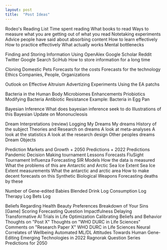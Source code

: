 ```yaml
---
layout: post
title:  "Post Ideas"
---
```


Rodeo's Reading List
    Time spent reading
    What books to read
    Ways to measure what you are getting out of what you read
    Notetaking experiments
    Advice people have said about absorbing content
    How to learn effectively
    How to practice effectively
    What actually works
    Mental bottlenecks

Finding and Storing Information
    Using OpenAlex
    Google Scholar
    Reddit
    Twitter
    Google Search
    SciHub
    How to store information for a long time

Cloning Domestic Pets
    Forecasts for the costs
    Forecasts for the technology
    Ethics
    Companies, People, Organizations

Outlook on Effective Altruism
    Advertizing Experiments Using the EA patchs

Bacteria in the Human Body
    Microbiomes
    Enhancements
    Priobiotics
    Modifying Bacteria
    Antibiotic Resistance
    Example: Bacteria in Egg Pan

Bayesian Inference
    What does bayesian inference seek to do
    Illustrations of this
    Bayesian Update on Mononucleosis

Dream Interpretations (review)
    Logging My Dreams
    My dreams
    History of the subject
    Theories and Research on dreams
    A look at meta-analyses
    A look at the statistics
    A look at the research design
    Other peoples dreams
    Dream Objects

Prediction Markets and Growth
    + 2050 Predictions
    + 2022 Predictions
Pandemic Decision Making tournament
	Lessons
	Forecasts
FluSight Tournament
    Influenza Forecasting
    SIR Models
    How the data is measured
    What the problems of this are
Antarctic and Arctic Sea Ice Extent
    Sea Ice Extent measurements
    What the antarctic and arctic area
    How to make decent forecasts on this
Synthetic Biological Weapons
    Forecasting deaths by these

Number of Gene-edited Babies
Blended Drink Log
Consumption Log
Therapy Log
Bets Log

Beliefs Regarding Health
Beauty Preferences
Breakdown of Your Sins [Game]
Scoring Forecasting Question Impactfulness
Delaying Transformative AI
Trials in Life Optimization
Calibrating Beliefs and Behavior
Thoughts on "Post X"
Thoughts on "WHO DURC in Life Sciences"
Comments on "Research Paper X"
WHO DURC in Life Sciences
Neural Correlates of Wellbeing
Automated ML/DL
Attitudes Towards Human Gene-Editing
Emerging Technologies in 2022
Ragnorak Question Series
Predictions for 2050
